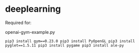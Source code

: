 # deeplearning




Required for:

openai-gym-example.py


``pip3 install gym==0.23.0
pip3 install PyOpenGL
pip3 install pyglet==1.5.11
pip3 install pygame
pip3 install ale-py
``